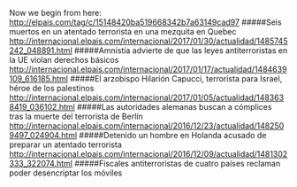 Now we begin from here: http://elpais.com/tag/c/15148420ba519668342b7a63149cad97
#####Seis muertos en un atentado terrorista en una mezquita en Quebec 
http://internacional.elpais.com/internacional/2017/01/30/actualidad/1485745242_048891.html
#####Amnistía advierte de que las leyes antiterroristas en la UE violan derechos básicos
http://internacional.elpais.com/internacional/2017/01/17/actualidad/1484639109_616185.html
#####El arzobispo Hilarión Capucci, terrorista para Israel, héroe de los palestinos
http://internacional.elpais.com/internacional/2017/01/05/actualidad/1483638419_036102.html
#####Las autoridades alemanas buscan a cómplices tras la muerte del terrorista de Berlín
http://internacional.elpais.com/internacional/2016/12/23/actualidad/1482509497_024904.html
#####Detenido un hombre en Holanda acusado de preparar un atentado terrorista
http://internacional.elpais.com/internacional/2016/12/09/actualidad/1481302333_322074.html
#####Fiscales antiterroristas de cuatro países reclaman poder desencriptar los móviles